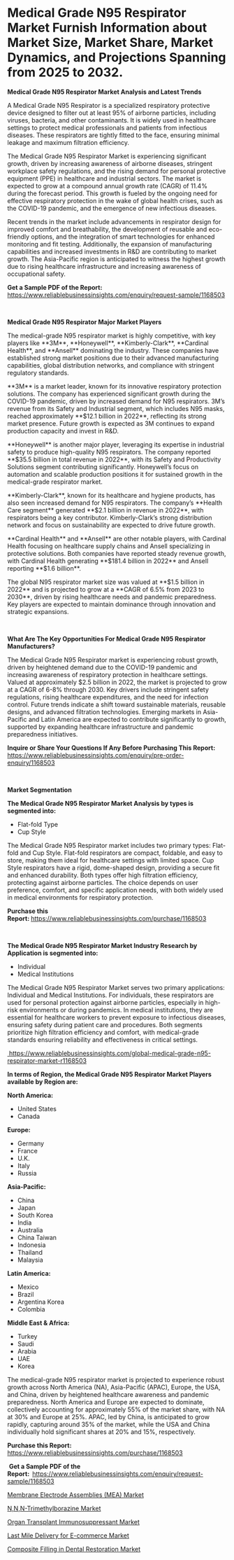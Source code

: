 <p><h1>Medical Grade N95 Respirator Market Furnish Information about Market Size, Market Share, Market Dynamics, and Projections Spanning from 2025 to 2032.</h1></p><p><strong>Medical Grade N95 Respirator Market Analysis and Latest Trends</strong></p>
<p><p>A Medical Grade N95 Respirator is a specialized respiratory protective device designed to filter out at least 95% of airborne particles, including viruses, bacteria, and other contaminants. It is widely used in healthcare settings to protect medical professionals and patients from infectious diseases. These respirators are tightly fitted to the face, ensuring minimal leakage and maximum filtration efficiency.</p><p>The Medical Grade N95 Respirator Market is experiencing significant growth, driven by increasing awareness of airborne diseases, stringent workplace safety regulations, and the rising demand for personal protective equipment (PPE) in healthcare and industrial sectors. The market is expected to grow at a compound annual growth rate (CAGR) of 11.4% during the forecast period. This growth is fueled by the ongoing need for effective respiratory protection in the wake of global health crises, such as the COVID-19 pandemic, and the emergence of new infectious diseases.</p><p>Recent trends in the market include advancements in respirator design for improved comfort and breathability, the development of reusable and eco-friendly options, and the integration of smart technologies for enhanced monitoring and fit testing. Additionally, the expansion of manufacturing capabilities and increased investments in R&D are contributing to market growth. The Asia-Pacific region is anticipated to witness the highest growth due to rising healthcare infrastructure and increasing awareness of occupational safety.</p></p>
<p><strong>Get a Sample PDF of the Report:&nbsp;</strong> <a href="https://www.reliablebusinessinsights.com/enquiry/request-sample/1168503?utm_campaign=1873&utm_medium=2&utm_source=Github&utm_content=ia&utm_term=20012025&utm_id=medical-grade-n95-respirator">https://www.reliablebusinessinsights.com/enquiry/request-sample/1168503</a></p>
<p>&nbsp;</p>
<p><strong>Medical Grade N95 Respirator Major Market Players</strong></p>
<p><p>The medical-grade N95 respirator market is highly competitive, with key players like **3M**, **Honeywell**, **Kimberly-Clark**, **Cardinal Health**, and **Ansell** dominating the industry. These companies have established strong market positions due to their advanced manufacturing capabilities, global distribution networks, and compliance with stringent regulatory standards.</p><p>**3M** is a market leader, known for its innovative respiratory protection solutions. The company has experienced significant growth during the COVID-19 pandemic, driven by increased demand for N95 respirators. 3M’s revenue from its Safety and Industrial segment, which includes N95 masks, reached approximately **$12.1 billion in 2022**, reflecting its strong market presence. Future growth is expected as 3M continues to expand production capacity and invest in R&D.</p><p>**Honeywell** is another major player, leveraging its expertise in industrial safety to produce high-quality N95 respirators. The company reported **$35.5 billion in total revenue in 2022**, with its Safety and Productivity Solutions segment contributing significantly. Honeywell’s focus on automation and scalable production positions it for sustained growth in the medical-grade respirator market.</p><p>**Kimberly-Clark**, known for its healthcare and hygiene products, has also seen increased demand for N95 respirators. The company’s **Health Care segment** generated **$2.1 billion in revenue in 2022**, with respirators being a key contributor. Kimberly-Clark’s strong distribution network and focus on sustainability are expected to drive future growth.</p><p>**Cardinal Health** and **Ansell** are other notable players, with Cardinal Health focusing on healthcare supply chains and Ansell specializing in protective solutions. Both companies have reported steady revenue growth, with Cardinal Health generating **$181.4 billion in 2022** and Ansell reporting **$1.6 billion**.</p><p>The global N95 respirator market size was valued at **$1.5 billion in 2022** and is projected to grow at a **CAGR of 6.5% from 2023 to 2030**, driven by rising healthcare needs and pandemic preparedness. Key players are expected to maintain dominance through innovation and strategic expansions.</p></p>
<p>&nbsp;</p>
<p><strong>What Are The Key Opportunities For Medical Grade N95 Respirator Manufacturers?</strong></p>
<p><p>The Medical Grade N95 Respirator market is experiencing robust growth, driven by heightened demand due to the COVID-19 pandemic and increasing awareness of respiratory protection in healthcare settings. Valued at approximately $2.5 billion in 2022, the market is projected to grow at a CAGR of 6-8% through 2030. Key drivers include stringent safety regulations, rising healthcare expenditures, and the need for infection control. Future trends indicate a shift toward sustainable materials, reusable designs, and advanced filtration technologies. Emerging markets in Asia-Pacific and Latin America are expected to contribute significantly to growth, supported by expanding healthcare infrastructure and pandemic preparedness initiatives.</p></p>
<p><strong>Inquire or Share Your Questions If Any Before Purchasing This Report:</strong> <a href="https://www.reliablebusinessinsights.com/enquiry/pre-order-enquiry/1168503?utm_campaign=1873&utm_medium=2&utm_source=Github&utm_content=ia&utm_term=20012025&utm_id=medical-grade-n95-respirator">https://www.reliablebusinessinsights.com/enquiry/pre-order-enquiry/1168503</a></p>
<p>&nbsp;</p>
<p><strong>Market Segmentation</strong></p>
<p><strong>The Medical Grade N95 Respirator Market Analysis by types is segmented into:</strong></p>
<p><ul><li>Flat-fold Type</li><li>Cup Style</li></ul></p>
<p><p>The Medical Grade N95 Respirator market includes two primary types: Flat-fold and Cup Style. Flat-fold respirators are compact, foldable, and easy to store, making them ideal for healthcare settings with limited space. Cup Style respirators have a rigid, dome-shaped design, providing a secure fit and enhanced durability. Both types offer high filtration efficiency, protecting against airborne particles. The choice depends on user preference, comfort, and specific application needs, with both widely used in medical environments for respiratory protection.</p></p>
<p><strong>Purchase this Report:&nbsp;</strong><a href="https://www.reliablebusinessinsights.com/purchase/1168503?utm_campaign=1873&utm_medium=2&utm_source=Github&utm_content=ia&utm_term=20012025&utm_id=medical-grade-n95-respirator">https://www.reliablebusinessinsights.com/purchase/1168503</a></p>
<p>&nbsp;</p>
<p><strong>The Medical Grade N95 Respirator Market Industry Research by Application is segmented into:</strong></p>
<p><ul><li>Individual</li><li>Medical Institutions</li></ul></p>
<p><p>The Medical Grade N95 Respirator Market serves two primary applications: Individual and Medical Institutions. For individuals, these respirators are used for personal protection against airborne particles, especially in high-risk environments or during pandemics. In medical institutions, they are essential for healthcare workers to prevent exposure to infectious diseases, ensuring safety during patient care and procedures. Both segments prioritize high filtration efficiency and comfort, with medical-grade standards ensuring reliability and effectiveness in critical settings.</p></p>
<p><a href="https://www.reliablebusinessinsights.com/global-medical-grade-n95-respirator-market-r1168503?utm_campaign=1873&utm_medium=2&utm_source=Github&utm_content=ia&utm_term=20012025&utm_id=medical-grade-n95-respirator">&nbsp;https://www.reliablebusinessinsights.com/global-medical-grade-n95-respirator-market-r1168503</a></p>
<p><strong>In terms of Region, the Medical Grade N95 Respirator Market Players available by Region are:</strong></p>
<p>
    <p> <strong> North America: </strong>
        <ul>
            <li>United States</li>
            <li>Canada</li>
        </ul>
        </p> 
    <p> <strong> Europe: </strong>
        <ul>
            <li>Germany</li>
            <li>France</li>
            <li>U.K.</li>
            <li>Italy</li>
            <li>Russia</li>
        </ul>
        </p> 
    <p> <strong> Asia-Pacific: </strong>
        <ul>
            <li>China</li>
            <li>Japan</li>
            <li>South Korea</li>
            <li>India</li>
            <li>Australia</li>
            <li>China Taiwan</li>
            <li>Indonesia</li>
            <li>Thailand</li>
            <li>Malaysia</li>
        </ul>
        </p> 
    <p> <strong> Latin America: </strong>
        <ul>
            <li>Mexico</li>
            <li>Brazil</li>
            <li>Argentina Korea</li>
            <li>Colombia</li>
        </ul>
        </p> 
    <p> <strong> Middle East & Africa: </strong>
        <ul>
            <li>Turkey</li>
            <li>Saudi</li>
            <li>Arabia</li>
            <li>UAE</li>
            <li>Korea</li>
        </ul>
    </p>
    </p>
<p><p>The medical-grade N95 respirator market is projected to experience robust growth across North America (NA), Asia-Pacific (APAC), Europe, the USA, and China, driven by heightened healthcare awareness and pandemic preparedness. North America and Europe are expected to dominate, collectively accounting for approximately 55% of the market share, with NA at 30% and Europe at 25%. APAC, led by China, is anticipated to grow rapidly, capturing around 35% of the market, while the USA and China individually hold significant shares at 20% and 15%, respectively.</p></p>
<p><strong>Purchase this Report: </strong><a href="https://www.reliablebusinessinsights.com/purchase/1168503?utm_campaign=1873&utm_medium=2&utm_source=Github&utm_content=ia&utm_term=20012025&utm_id=medical-grade-n95-respirator">https://www.reliablebusinessinsights.com/purchase/1168503</a></p>
<p>&nbsp;<strong>Get a Sample PDF of the Report:&nbsp;&nbsp;</strong><a href="https://www.reliablebusinessinsights.com/enquiry/request-sample/1168503?utm_campaign=1873&utm_medium=2&utm_source=Github&utm_content=ia&utm_term=20012025&utm_id=medical-grade-n95-respirator">https://www.reliablebusinessinsights.com/enquiry/request-sample/1168503</a></p>
<p><strong></strong></p>
<p><p><a href="https://www.linkedin.com/pulse/membrane-electrode-assemblies-mea-market-analysis-report-ilief?utm_campaign=1873&utm_medium=2&utm_source=Github&utm_content=ia&utm_term=20012025&utm_id=medical-grade-n95-respirator">Membrane Electrode Assemblies (MEA) Market</a></p><p><a href="https://www.linkedin.com/pulse/research-examination-onthe-nnn-trimethylborazine-marketsize-2cnzc?utm_campaign=1873&utm_medium=2&utm_source=Github&utm_content=ia&utm_term=20012025&utm_id=medical-grade-n95-respirator">N,N,N-Trimethylborazine Market</a></p><p><a href="https://github.com/stillsfloria19981/Market-Research-Report-List-1/blob/main/organ-transplant-immunosuppressant-market.md?utm_campaign=1873&utm_medium=2&utm_source=Github&utm_content=ia&utm_term=20012025&utm_id=medical-grade-n95-respirator">Organ Transplant Immunosuppressant Market</a></p><p><a href="https://www.linkedin.com/pulse/last-mile-delivery-e-commerce-market-size-cagr-72-forecast-highlighting-fwwpf?utm_campaign=1873&utm_medium=2&utm_source=Github&utm_content=ia&utm_term=20012025&utm_id=medical-grade-n95-respirator">Last Mile Delivery for E-commerce Market</a></p><p><a href="https://github.com/triattwood9919/Market-Research-Report-List-1/blob/main/composite-filling-in-dental-restoration-market.md?utm_campaign=1873&utm_medium=2&utm_source=Github&utm_content=ia&utm_term=20012025&utm_id=medical-grade-n95-respirator">Composite Filling in Dental Restoration Market</a></p></p>